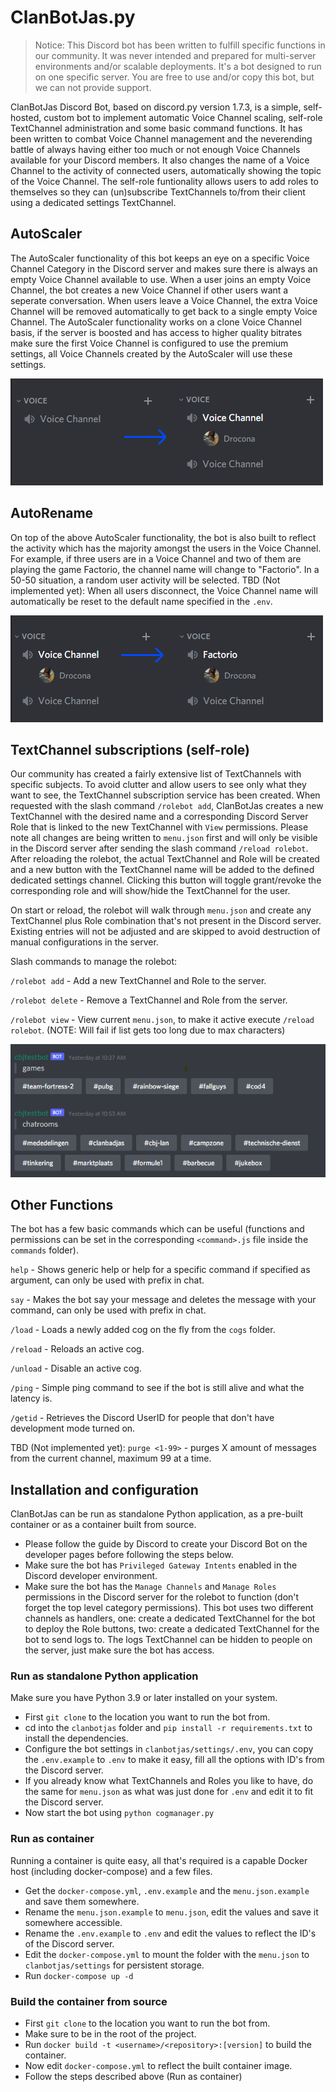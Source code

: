 # ClanBotJas.py
> Notice: This Discord bot has been written to fulfill specific functions in our community. It was never intended and prepared for multi-server environments and/or scalable deployments. It's a bot designed to run on one specific server. You are free to use and/or copy this bot, but we can not provide support.

ClanBotJas Discord Bot, based on discord.py version 1.7.3, is a simple, self-hosted, custom bot to implement automatic Voice Channel scaling, self-role TextChannel administration and some basic command functions. It has been written to combat Voice Channel management and the neverending battle of always having either too much or not enough Voice Channels available for your Discord members. It also changes the name of a Voice Channel to the activity of connected users, automatically showing the topic of the Voice Channel. The self-role funtionality allows users to add roles to themselves so they can (un)subscribe TextChannels to/from their client using a dedicated settings TextChannel.


## AutoScaler
The AutoScaler functionality of this bot keeps an eye on a specific Voice Channel Category in the Discord server and makes sure there is always an empty Voice Channel available to use. When a user joins an empty Voice Channel, the bot creates a new Voice Channel if other users want a seperate conversation. When users leave a Voice Channel, the extra Voice Channel will be removed automatically to get back to a single empty Voice Channel.
The AutoScaler functionality works on a clone Voice Channel basis, if the server is boosted and has access to higher quality bitrates make sure the first Voice Channel is configured to use the premium settings, all Voice Channels created by the AutoScaler will use these settings.

![AutoScaler](https://github.com/ClanBadJas/ClanBotJas/blob/master/docs/screenshots/AutoScaler.png)


## AutoRename
On top of the above AutoScaler functionality, the bot is also built to reflect the activity which has the majority amongst the users in the Voice Channel. For example, if three users are in a Voice Channel and two of them are playing the game Factorio, the channel name will change to "Factorio". In a 50-50 situation, a random user activity will be selected.
TBD (Not implemented yet): When all users disconnect, the Voice Channel name will automatically be reset to the default name specified in the `.env`.

![AutoRename](https://github.com/ClanBadJas/ClanBotJas/blob/master/docs/screenshots/AutoRename.png)


## TextChannel subscriptions (self-role)
Our community has created a fairly extensive list of TextChannels with specific subjects. To avoid clutter and allow users to see only what they want to see, the TextChannel subscription service has been created. When requested with the slash command `/rolebot add`, ClanBotJas creates a new TextChannel with the desired name and a corresponding Discord Server Role that is linked to the new TextChannel with `View` permissions. Please note all changes are being written to `menu.json` first and will only be visible in the Discord server after sending the slash command `/reload rolebot`.
After reloading the rolebot, the actual TextChannel and Role will be created and a new button with the TextChannel name will be added to the defined dedicated settings channel. Clicking this button will toggle grant/revoke the corresponding role and will show/hide the TextChannel for the user.

On start or reload, the rolebot will walk through `menu.json` and create any TextChannel plus Role combination that's not present in the Discord server. Existing entries will not be adjusted and are skipped to avoid destruction of manual configurations in the server. 

Slash commands to manage the rolebot:

`/rolebot add` - Add a new TextChannel and Role to the server.

`/rolebot delete` - Remove a TextChannel and Role from the server.

`/rolebot view` - View current `menu.json`, to make it active execute `/reload rolebot`. (NOTE: Will fail if list gets too long due to max characters)

![RoleBot](https://github.com/ClanBadJas/ClanBotJas/blob/master/docs/screenshots/RoleBot.png)


## Other Functions
The bot has a few basic commands which can be useful (functions and permissions can be set in the corresponding `<command>.js` file inside the `commands` folder).

`help` - Shows generic help or help for a specific command if specified as argument, can only be used with prefix in chat.

`say` - Makes the bot say your message and deletes the message with your command, can only be used with prefix in chat.

`/load` - Loads a newly added cog on the fly from the `cogs` folder.

`/reload` - Reloads an active cog.

`/unload` - Disable an active cog.

`/ping` - Simple ping command to see if the bot is still alive and what the latency is.

`/getid` - Retrieves the Discord UserID for people that don't have development mode turned on.

TBD (Not implemented yet): `purge <1-99>` - purges X amount of messages from the current channel, maximum 99 at a time.


## Installation and configuration
ClanBotJas can be run as standalone Python application, as a pre-built container or as a container built from source.
* Please follow the guide by Discord to create your Discord Bot on the developer pages before following the steps below.
* Make sure the bot has `Privileged Gateway Intents` enabled in the Discord developer environment.
* Make sure the bot has the `Manage Channels` and `Manage Roles` permissions in the Discord server for the rolebot to function (don't forget the top level category permissions).
This bot uses two different channels as handlers, one: create a dedicated TextChannel for the bot to deploy the Role buttons, two: create a dedicated TextChannel for the bot to send logs to. The logs TextChannel can be hidden to people on the server, just make sure the bot has access.

### Run as standalone Python application
Make sure you have Python 3.9 or later installed on your system.
* First `git clone` to the location you want to run the bot from.
* cd into the `clanbotjas` folder and `pip install -r requirements.txt` to install the dependencies.
* Configure the bot settings in `clanbotjas/settings/.env`, you can copy the `.env.example` to `.env` to make it easy, fill all the options with ID's from the Discord server.
* If you already know what TextChannels and Roles you like to have, do the same for `menu.json` as what was just done for `.env` and edit it to fit the Discord server.
* Now start the bot using `python cogmanager.py`

### Run as container
Running a container is quite easy, all that's required is a capable Docker host (including docker-compose) and a few files.
* Get the `docker-compose.yml`, `.env.example` and the `menu.json.example` and save them somewhere.
* Rename the `menu.json.example` to `menu.json`, edit the values and save it somewhere accessible.
* Rename the `.env.example` to `.env` and edit the values to reflect the ID's of the Discord server.
* Edit the `docker-compose.yml` to mount the folder with the `menu.json` to `clanbotjas/settings` for persistent storage.
* Run `docker-compose up -d`

### Build the container from source
* First `git clone` to the location you want to run the bot from.
* Make sure to be in the root of the project.
* Run `docker build -t <username>/<repository>:[version]` to build the container.
* Now edit `docker-compose.yml` to reflect the built container image.
* Follow the steps described above (Run as container)